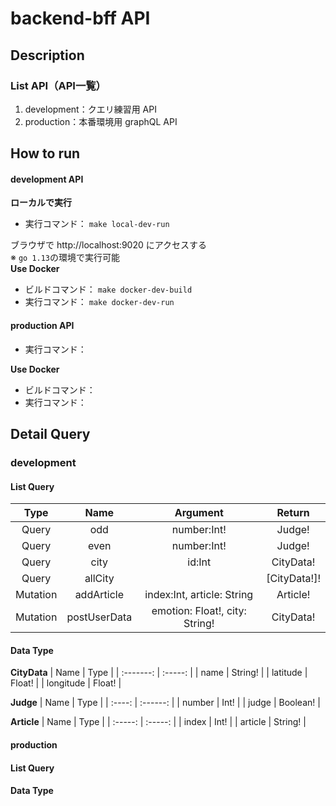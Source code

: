 # backend-bff API

## Description
### List API（API一覧）
1. development：クエリ練習用 API
2. production：本番環境用 graphQL API

## How to run
#### development API
**ローカルで実行**  
- 実行コマンド： `make local-dev-run`
  
ブラウザで http://localhost:9020 にアクセスする  
※ `go 1.13`の環境で実行可能  
**Use Docker**  
- ビルドコマンド： `make docker-dev-build`
- 実行コマンド： `make docker-dev-run`

#### production API
- 実行コマンド： 

**Use Docker**  
- ビルドコマンド： 
- 実行コマンド： 
## Detail Query
### development
#### List Query
|   Type   |     Name     |            Argument            |    Return    |
| :------: | :----------: | :----------------------------: |:-----------: |
| Query    | odd          | number:Int!                    | Judge!       |
| Query    | even         | number:Int!                    | Judge!      |
| Query    | city         | id:Int                         | CityData!    |
| Query    | allCity      |                                | [CityData!]! |
| Mutation | addArticle   | index:Int, article: String     | Article!     |
| Mutation | postUserData | emotion: Float!, city: String! | CityData!    |

#### Data Type
**CityData**
|    Name   |  Type   |
| :-------: | :-----: |
| name      | String! |
| latitude  | Float!  |
| longitude | Float!  |

**Judge**
|  Name  |   Type   |
| :----: | :------: |
| number | Int!     |
| judge  | Boolean! |

**Article**
|   Name  |   Type  |
| :-----: | :-----: |
| index   | Int!    |
| article | String! |

#### production
#### List Query
#### Data Type
